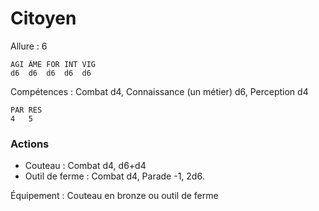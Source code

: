 # Citoyen

Allure : 6

	AGI	ÂME	FOR	INT	VIG
	d6	d6	d6	d6	d6

Compétences : Combat d4, Connaissance (un métier) d6, Perception d4

	PAR	RES
	4	5

### Actions
- Couteau : Combat d4, d6+d4
- Outil de ferme : Combat d4, Parade -1, 2d6.

Équipement : Couteau en bronze ou outil de ferme
